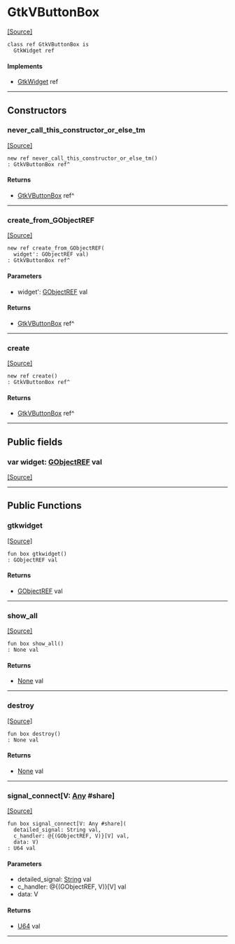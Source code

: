 # GtkVButtonBox
<span class="source-link">[[Source]](src/gtk3/GtkVButtonBox.md#L6)</span>
```pony
class ref GtkVButtonBox is
  GtkWidget ref
```

#### Implements

* [GtkWidget](gtk3-GtkWidget.md) ref

---

## Constructors

### never_call_this_constructor_or_else_tm
<span class="source-link">[[Source]](src/gtk3/GtkVButtonBox.md#L10)</span>


```pony
new ref never_call_this_constructor_or_else_tm()
: GtkVButtonBox ref^
```

#### Returns

* [GtkVButtonBox](gtk3-GtkVButtonBox.md) ref^

---

### create_from_GObjectREF
<span class="source-link">[[Source]](src/gtk3/GtkVButtonBox.md#L13)</span>


```pony
new ref create_from_GObjectREF(
  widget': GObjectREF val)
: GtkVButtonBox ref^
```
#### Parameters

*   widget': [GObjectREF](gtk3-..-gobject-GObjectREF.md) val

#### Returns

* [GtkVButtonBox](gtk3-GtkVButtonBox.md) ref^

---

### create
<span class="source-link">[[Source]](src/gtk3/GtkVButtonBox.md#L17)</span>


```pony
new ref create()
: GtkVButtonBox ref^
```

#### Returns

* [GtkVButtonBox](gtk3-GtkVButtonBox.md) ref^

---

## Public fields

### var widget: [GObjectREF](gtk3-..-gobject-GObjectREF.md) val
<span class="source-link">[[Source]](src/gtk3/GtkVButtonBox.md#L7)</span>



---

## Public Functions

### gtkwidget
<span class="source-link">[[Source]](src/gtk3/GtkVButtonBox.md#L9)</span>


```pony
fun box gtkwidget()
: GObjectREF val
```

#### Returns

* [GObjectREF](gtk3-..-gobject-GObjectREF.md) val

---

### show_all
<span class="source-link">[[Source]](src/gtk3/GtkWidget.md#L4)</span>


```pony
fun box show_all()
: None val
```

#### Returns

* [None](builtin-None.md) val

---

### destroy
<span class="source-link">[[Source]](src/gtk3/GtkWidget.md#L10)</span>


```pony
fun box destroy()
: None val
```

#### Returns

* [None](builtin-None.md) val

---

### signal_connect\[V: [Any](builtin-Any.md) #share\]
<span class="source-link">[[Source]](src/gtk3/GtkWidget.md#L13)</span>


```pony
fun box signal_connect[V: Any #share](
  detailed_signal: String val,
  c_handler: @{(GObjectREF, V)}[V] val,
  data: V)
: U64 val
```
#### Parameters

*   detailed_signal: [String](builtin-String.md) val
*   c_handler: @{(GObjectREF, V)}[V] val
*   data: V

#### Returns

* [U64](builtin-U64.md) val

---

